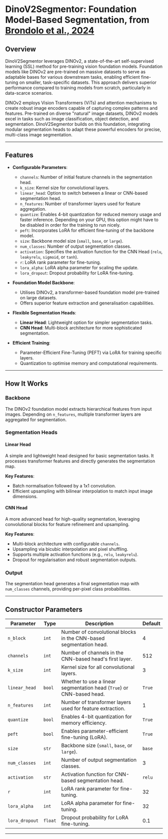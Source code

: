 # DinoV2Segmentor: Foundation Model-Based Segmentation, from [Brondolo et al., 2024](https://arxiv.org/pdf/2407.18100)

## Overview

DinoV2Segmentor leverages DINOv2, a state-of-the-art self-supervised learning (SSL) method for pre-training vision foundation models. Foundation models like DINOv2 are pre-trained on massive datasets to serve as adaptable bases for various downstream tasks, enabling efficient fine-tuning on smaller, task-specific datasets. This approach delivers superior performance compared to training models from scratch, particularly in data-scarce scenarios.

DINOv2 employs Vision Transformers (ViTs) and attention mechanisms to create robust image encoders capable of capturing complex patterns and features. Pre-trained on diverse "natural" image datasets, DINOv2 models excel in tasks such as image classification, object detection, and segmentation. DinoV2Segmentor builds on this foundation, integrating modular segmentation heads to adapt these powerful encoders for precise, multi-class image segmentation.

---
## Features

- **Configurable Parameters**:
  - `channels`: Number of initial feature channels in the segmentation head.
  - `k_size`: Kernel size for convolutional layers.
  - `linear_head`: Option to switch between a linear or CNN-based segmentation head.
  - `n_features`: Number of transformer layers used for feature aggregation.
  - `quantize`: Enables 4-bit quantization for reduced memory usage and faster inference. Depending on your GPU, this option might have to be disabled in order for the training to run nicely.
  - `peft`: Incorporates LoRA for efficient fine-tuning of the backbone model.
  - `size`: Backbone model size (`small`, `base`, or `large`).
  - `num_classes`: Number of output segmentation classes.
  - `activation`: Specifies the activation function for the CNN Head (`relu`, `leakyrelu`, `sigmoid`, or `tanh`).
  - `r`: LoRA rank parameter for fine-tuning.
  - `lora_alpha`: LoRA alpha parameter for scaling the update.
  - `lora_dropout`: Dropout probability for LoRA fine-tuning.

- **Foundation Model Backbone**:
  - Utilises DINOv2, a transformer-based foundation model pre-trained on large datasets.
  - Offers superior feature extraction and generalisation capabilities.

- **Flexible Segmentation Heads**:
  - **Linear Head**: Lightweight option for simpler segmentation tasks.
  - **CNN Head**: Multi-block architecture for more sophisticated segmentation.

- **Efficient Training**:
  - Parameter-Efficient Fine-Tuning (PEFT) via LoRA for training specific layers.
  - Quantization to optimise memory and computational requirements.

---
## How It Works

### Backbone
The DINOv2 foundation model extracts hierarchical features from input images. Depending on `n_features`, multiple transformer layers are aggregated for segmentation.

### Segmentation Heads
#### Linear Head
A simple and lightweight head designed for basic segmentation tasks. It processes transformer features and directly generates the segmentation map.

**Key Features**:
- Batch normalisation followed by a 1x1 convolution.
- Efficient upsampling with bilinear interpolation to match input image dimensions.

#### CNN Head
A more advanced head for high-quality segmentation, leveraging convolutional blocks for feature refinement and upsampling.

**Key Features**:
- Multi-block architecture with configurable `channels`.
- Upsampling via bicubic interpolation and pixel shuffling.
- Supports multiple activation functions (e.g., `relu`, `leakyrelu`).
- Dropout for regularisation and robust segmentation outputs.

### Output
The segmentation head generates a final segmentation map with `num_classes` channels, providing per-pixel class probabilities.

---
## Constructor Parameters

| Parameter       | Type    | Description                                                                | Default    |
|-----------------|---------|----------------------------------------------------------------------------|------------|
| `n_block`       | `int`   | Number of convolutional blocks in the CNN-based segmentation head.         | 4          |
| `channels`      | `int`   | Number of channels in the CNN-based head's first layer.                   | 512        |
| `k_size`        | `int`   | Kernel size for all convolutional layers.                                 | 3          |
| `linear_head`   | `bool`  | Whether to use a linear segmentation head (`True`) or CNN-based head.     | `True`     |
| `n_features`    | `int`   | Number of transformer layers used for feature extraction.                 | 1          |
| `quantize`      | `bool`  | Enables 4-bit quantization for memory efficiency.                         | `True`    |
| `peft`          | `bool`  | Enables parameter-efficient fine-tuning (LoRA).                          | `True`    |
| `size`          | `str`   | Backbone size (`small`, `base`, or `large`).                              | `base`     |
| `num_classes`   | `int`   | Number of output segmentation classes.                                    | 3          |
| `activation`    | `str`   | Activation function for CNN-based segmentation head.                      | `relu`     |
| `r`             | `int`   | LoRA rank parameter for fine-tuning.                                      | 32         |
| `lora_alpha`    | `int`   | LoRA alpha parameter for fine-tuning.                                     | 32         |
| `lora_dropout`  | `float` | Dropout probability for LoRA fine-tuning.                                 | 0.1        |

---
